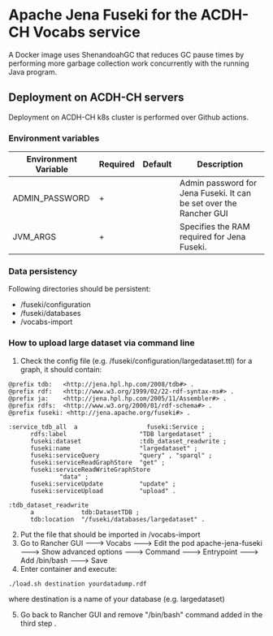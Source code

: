 # Apache Jena Fuseki for the ACDH-CH Vocabs service

A Docker image uses ShenandoahGC that reduces GC pause times by performing more garbage collection work concurrently with the running Java program.

## Deployment on ACDH-CH servers

Deployment on ACDH-CH k8s cluster is performed over Github actions.

### Environment variables

| Environment Variable | Required | Default | Description                                                            |
|----------------------|----------|---------|------------------------------------------------------------------------|
| ADMIN_PASSWORD       |    +     |         | Admin password for Jena Fuseki. It can be set over the Rancher GUI     |
| JVM_ARGS             |    +     |         | Specifies the RAM required for Jena Fuseki.                            |

### Data persistency

Following directories should be persistent:
 - /fuseki/configuration 
 - /fuseki/databases
 -  /vocabs-import

### How to upload large dataset via command line

1. Check the config file (e.g. /fuseki/configuration/largedataset.ttl) for a graph, it should contain:

  ```@prefix :      <http://base/#> .
@prefix tdb:   <http://jena.hpl.hp.com/2008/tdb#> .
@prefix rdf:   <http://www.w3.org/1999/02/22-rdf-syntax-ns#> .
@prefix ja:    <http://jena.hpl.hp.com/2005/11/Assembler#> .
@prefix rdfs:  <http://www.w3.org/2000/01/rdf-schema#> .
@prefix fuseki: <http://jena.apache.org/fuseki#> .

:service_tdb_all  a                   fuseki:Service ;
        rdfs:label                    "TDB largedataset" ;
        fuseki:dataset                :tdb_dataset_readwrite ;
        fuseki:name                   "largedataset" ;
        fuseki:serviceQuery           "query" , "sparql" ;
        fuseki:serviceReadGraphStore  "get" ;
        fuseki:serviceReadWriteGraphStore
                "data" ;
        fuseki:serviceUpdate          "update" ;
        fuseki:serviceUpload          "upload" .

:tdb_dataset_readwrite
        a             tdb:DatasetTDB ;
        tdb:location  "/fuseki/databases/largedataset" .
  ```
2. Put the file that should be imported in /vocabs-import
3. Go to Rancher GUI ---> Vocabs ---> Edit the pod apache-jena-fuseki ---> Show advanced options ---> Command ---> Entrypoint ---> Add /bin/bash ---> Save
4. Enter container and execute:
```
./load.sh destination yourdatadump.rdf 	
```
where destination is a name of your database (e.g. largedataset)

5. Go back to Rancher GUI and remove  "/bin/bash" command added in the third step .
